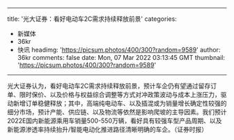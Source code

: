 
---
title: '光大证券：看好电动车2C需求持续释放前景'
categories: 
 - 新媒体
 - 36kr
 - 快讯
headimg: 'https://picsum.photos/400/300?random=9589'
author: 36kr
comments: false
date: Mon, 07 Mar 2022 03:13:45 GMT
thumbnail: 'https://picsum.photos/400/300?random=9589'
---

<div>   
光大证券认为，看好电动车2C需求持续释放前景，预计车企仍有望通过留存订单、限时保价、以及价格与权益综合调整等方式对冲政策波动与成本上涨压力，驱动新增订单稳健释放；其中，高端纯电动车、以及插混或为销量增长确定性较强的细分市场，预计产能、供应链、以及物流等依然是影响爬坡的主导因素。我们预计2022E国内新能源乘用车销量500-550万辆，看好具有较强车型产品周期、以及新能源渗透率持续抬升/智能电动化推进路径清晰明确的车企。（证券时报）  
</div>
            